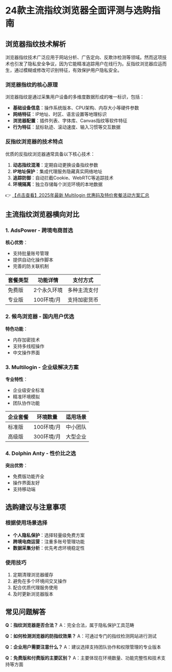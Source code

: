 # 24款主流指纹浏览器全面评测与选购指南

## 浏览器指纹技术解析

浏览器指纹技术广泛应用于网站分析、广告定向、反欺诈检测等领域。然而这项技术也引发了隐私安全争议，因为它能精准追踪用户在线行为。反指纹浏览器应运而生，通过模糊或修改可识别特征，有效保护用户隐私安全。

### 浏览器指纹的核心原理

浏览器指纹是通过采集用户设备的多维度数据形成的唯一标识，包括：

- **基础设备信息**：操作系统版本、CPU架构、内存大小等硬件参数
- **网络特征**：IP地址、时区、语言设置等地理标识
- **浏览器配置**：插件列表、字体库、Canvas指纹等软件特征
- **行为特征**：鼠标轨迹、滚动速度、输入习惯等交互数据

### 反指纹浏览器的技术特点

优质的反指纹浏览器通常具备以下核心技术：

1. **动态指纹混淆**：定期自动更换设备指纹参数
2. **IP地址保护**：集成代理服务隐藏真实网络地址
3. **追踪防御**：自动拦截Cookie、WebRTC等追踪技术
4. **环境隔离**：独立存储每个浏览环境的本地数据

👉 [【点击查看】2025年最新 Multilogin 优惠码及特价套餐活动方案汇总](https://bit.ly/multIlogin)

## 主流指纹浏览器横向对比

### 1. AdsPower - 跨境电商首选

**核心优势**：
- 支持批量账号管理
- 提供自动化操作脚本
- 完善的防关联机制

| 套餐类型 | 功能详情 | 支付方式 |
|---------|---------|---------|
| 免费版 | 2个永久环境 | 多种主流支付 |
| 专业版 | 100环境/月 | 支持加密货币 |

### 2. 候鸟浏览器 - 国内用户优选

**特色功能**：
- 内存加密技术
- 支持多线程操作
- 中文操作界面

### 3. Multilogin - 企业级解决方案

**专业特性**：
- 企业级安全标准
- 精准环境模拟
- 团队协作功能

| 企业套餐 | 环境数量 | 适用场景 |
|---------|---------|---------|
| 标准版 | 100环境/月 | 中小团队 |
| 高级版 | 300环境/月 | 大型企业 |

### 4. Dolphin Anty - 性价比之选

**突出优势**：
- 免费版功能齐全
- 操作界面友好
- 支持移动端

## 选购建议与注意事项

### 根据使用场景选择

- **个人隐私保护**：选择轻量级免费方案
- **跨境电商运营**：注重多账号管理功能
- **数据采集分析**：优先考虑环境稳定性

### 使用技巧

1. 定期清理浏览器缓存
2. 避免在多个环境间交叉操作
3. 配合优质代理服务使用
4. 及时更新浏览器版本

## 常见问题解答

**Q：指纹浏览器是否合法？**
A：完全合法，属于隐私保护工具范畴

**Q：如何检测浏览器的防指纹效果？**
A：可通过专门的指纹检测网站进行测试

**Q：企业用户需要注意什么？**
A：建议选择支持团队协作和权限管理的专业版本

**Q：免费版和付费版的主要区别？**
A：主要体现在环境数量、功能完整性和技术支持等方面